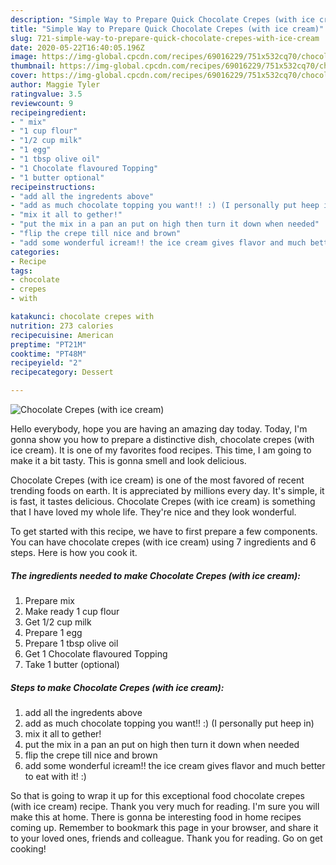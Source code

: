 ```yaml
---
description: "Simple Way to Prepare Quick Chocolate Crepes (with ice cream)"
title: "Simple Way to Prepare Quick Chocolate Crepes (with ice cream)"
slug: 721-simple-way-to-prepare-quick-chocolate-crepes-with-ice-cream
date: 2020-05-22T16:40:05.196Z
image: https://img-global.cpcdn.com/recipes/69016229/751x532cq70/chocolate-crepes-with-ice-cream-recipe-main-photo.jpg
thumbnail: https://img-global.cpcdn.com/recipes/69016229/751x532cq70/chocolate-crepes-with-ice-cream-recipe-main-photo.jpg
cover: https://img-global.cpcdn.com/recipes/69016229/751x532cq70/chocolate-crepes-with-ice-cream-recipe-main-photo.jpg
author: Maggie Tyler
ratingvalue: 3.5
reviewcount: 9
recipeingredient:
- " mix"
- "1 cup flour"
- "1/2 cup milk"
- "1 egg"
- "1 tbsp olive oil"
- "1 Chocolate flavoured Topping"
- "1 butter optional"
recipeinstructions:
- "add all the ingredents above"
- "add as much chocolate topping you want!! :) (I personally put heep in)"
- "mix it all to gether!"
- "put the mix in a pan an put on high then turn it down when needed"
- "flip the crepe till nice and brown"
- "add some wonderful icream!! the ice cream gives flavor and much better to eat with it! :)"
categories:
- Recipe
tags:
- chocolate
- crepes
- with

katakunci: chocolate crepes with 
nutrition: 273 calories
recipecuisine: American
preptime: "PT21M"
cooktime: "PT48M"
recipeyield: "2"
recipecategory: Dessert

---
```



![Chocolate Crepes (with ice cream)](https://img-global.cpcdn.com/recipes/69016229/751x532cq70/chocolate-crepes-with-ice-cream-recipe-main-photo.jpg)

Hello everybody, hope you are having an amazing day today. Today, I'm gonna show you how to prepare a distinctive dish, chocolate crepes (with ice cream). It is one of my favorites food recipes. This time, I am going to make it a bit tasty. This is gonna smell and look delicious.



Chocolate Crepes (with ice cream) is one of the most favored of recent trending foods on earth. It is appreciated by millions every day. It's simple, it is fast, it tastes delicious. Chocolate Crepes (with ice cream) is something that I have loved my whole life. They're nice and they look wonderful.


To get started with this recipe, we have to first prepare a few components. You can have chocolate crepes (with ice cream) using 7 ingredients and 6 steps. Here is how you cook it.

<!--inarticleads1-->

##### The ingredients needed to make Chocolate Crepes (with ice cream):

1. Prepare  mix
1. Make ready 1 cup flour
1. Get 1/2 cup milk
1. Prepare 1 egg
1. Prepare 1 tbsp olive oil
1. Get 1 Chocolate flavoured Topping
1. Take 1 butter (optional)




<!--inarticleads2-->

##### Steps to make Chocolate Crepes (with ice cream):

1. add all the ingredents above
1. add as much chocolate topping you want!! :) (I personally put heep in)
1. mix it all to gether!
1. put the mix in a pan an put on high then turn it down when needed
1. flip the crepe till nice and brown
1. add some wonderful icream!! the ice cream gives flavor and much better to eat with it! :)




So that is going to wrap it up for this exceptional food chocolate crepes (with ice cream) recipe. Thank you very much for reading. I'm sure you will make this at home. There is gonna be interesting food in home recipes coming up. Remember to bookmark this page in your browser, and share it to your loved ones, friends and colleague. Thank you for reading. Go on get cooking!
